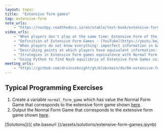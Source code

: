 ```yaml
---
layout: topic
title:  "Extensive form games"
tag: extensive-form
note_urls:
    - "https://nashpy.readthedocs.io/en/stable/text-book/extensive-form-games.html"
video_urls:
    - "When players don't play at the same time: Extensive Form of the coordination game. - [YouTube](https://youtu.be/Q6DSyHs4VK0) - [Private](https://cardiff.cloud.panopto.eu/Panopto/Pages/Viewer.aspx?id=ab4b2fb0-9c26-4174-9312-af93011066eb)"
    - "Definition of Extensive Form Games - [YouTube](https://youtu.be/Vn7AiMJLqek) - [Private](https://cardiff.cloud.panopto.eu/Panopto/Pages/Viewer.aspx?id=113383dc-df04-4f61-b69e-af9301109383)"
    - "When players do not know everything: imperfect information in Game Theory - [YouTube](https://youtu.be/x5zk93n1unQ) - [Private](https://cardiff.cloud.panopto.eu/Panopto/Pages/Viewer.aspx?id=bd8a8af6-7403-4e3e-9f8d-af930110b1a0)"
    - "Describing points at which players have equivalent information: information sets. - [YouTube](https://youtu.be/KteMZsNectQ) - [Private](https://cardiff.cloud.panopto.eu/Panopto/Pages/Viewer.aspx?id=3dba0710-4901-4fcc-9ed0-af930110b955)"
    - "Strategies in Extensive Form games equivalence with Normal Form Games. - [YouTube](https://youtu.be/7ehCQMG1x1U) - [Private](https://cardiff.cloud.panopto.eu/Panopto/Pages/Viewer.aspx?id=afd69c70-6ea3-4f73-92b8-af930110c317)"
    - "Using Python to find Nash equilibria of Extensive Form Games using Nashpy - [YouTube](https://youtu.be/eAK_7p0ZH_E) - [Private](https://cardiff.cloud.panopto.eu/Panopto/Pages/Viewer.aspx?id=fa04e43d-7046-4f14-a17d-af930110dfb6)"
meeting_urls:
    - "https://github.com/drvinceknight/gt/blob/main/do/04-extensive-form-games.md"
---
```


## Typical Programming Exercises

1. Create a variable `normal_form_game` which has value the Normal Form Game
   that corresponds to the extensive form game shown [here](https://nashpy.readthedocs.io/en/stable/_images/main11.png).
2. Output the Normal Form Game that corresponds to the extensive form game shown
   [here](https://nashpy.readthedocs.io/en/stable/_images/main10.png).

[Solutions]({{ site.baseurl }}/assets/solutions/extensive-form-games.ipynb)
